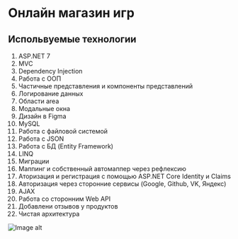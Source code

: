 # Онлайн магазин игр

## Испольвуемые технологии
1. ASP.NET 7
2. MVC
3. Dependency Injection
4. Работа с ООП
5. Частичные представления и компоненты представлений
6. Логирование данных
7. Области area
8. Модальные окна
9. Дизайн в Figma
10. MySQL
11. Работа с файловой системой
12. Работа с JSON
13. Работа с БД (Entity Framework)
14. LINQ
15. Миграции
16. Маппинг и собственный автомаппер через рефлексию
17. Аторизация и регистрация с помощью ASP.NET Core Identity и Claims
18. Авторизация через сторонние сервисы (Google, Github, VK, Яндекс)
19. AJAX
20. Работа со сторонним Web API
21. Добавлени отзывов у продуктов
22. Чистая архитектура

![Image alt](https://github.com/{username}/{repository}/raw/{branch}/{path}/image.png)
